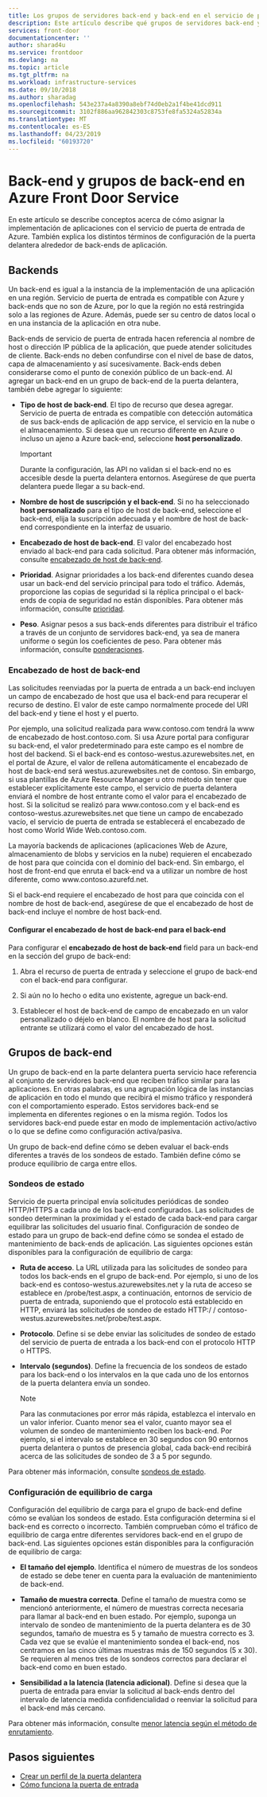 ```yaml
---
title: Los grupos de servidores back-end y back-end en el servicio de puerta de entrada de Azure | Microsoft Docs
description: Este artículo describe qué grupos de servidores back-end y back-end en la parte delantera configuración de puerta.
services: front-door
documentationcenter: ''
author: sharad4u
ms.service: frontdoor
ms.devlang: na
ms.topic: article
ms.tgt_pltfrm: na
ms.workload: infrastructure-services
ms.date: 09/10/2018
ms.author: sharadag
ms.openlocfilehash: 543e237a4a8390a8ebf74d0eb2a1f4be41dcd911
ms.sourcegitcommit: 3102f886aa962842303c8753fe8fa5324a52834a
ms.translationtype: MT
ms.contentlocale: es-ES
ms.lasthandoff: 04/23/2019
ms.locfileid: "60193720"
---
```

# <a name="backends-and-backend-pools-in-azure-front-door-service"></a>Back-end y grupos de back-end en Azure Front Door Service
En este artículo se describe conceptos acerca de cómo asignar la implementación de aplicaciones con el servicio de puerta de entrada de Azure. También explica los distintos términos de configuración de la puerta delantera alrededor de back-ends de aplicación.

## <a name="backends"></a>Backends
Un back-end es igual a la instancia de la implementación de una aplicación en una región. Servicio de puerta de entrada es compatible con Azure y back-ends que no son de Azure, por lo que la región no está restringida solo a las regiones de Azure. Además, puede ser su centro de datos local o en una instancia de la aplicación en otra nube.

Back-ends de servicio de puerta de entrada hacen referencia al nombre de host o dirección IP pública de la aplicación, que puede atender solicitudes de cliente. Back-ends no deben confundirse con el nivel de base de datos, capa de almacenamiento y así sucesivamente. Back-ends deben considerarse como el punto de conexión público de un back-end. Al agregar un back-end en un grupo de back-end de la puerta delantera, también debe agregar lo siguiente:

- **Tipo de host de back-end**. El tipo de recurso que desea agregar. Servicio de puerta de entrada es compatible con detección automática de sus back-ends de aplicación de app service, el servicio en la nube o el almacenamiento. Si desea que un recurso diferente en Azure o incluso un ajeno a Azure back-end, seleccione **host personalizado**.

    >[!IMPORTANT]
    >Durante la configuración, las API no validan si el back-end no es accesible desde la puerta delantera entornos. Asegúrese de que puerta delantera puede llegar a su back-end.

- **Nombre de host de suscripción y el back-end**. Si no ha seleccionado **host personalizado** para el tipo de host de back-end, seleccione el back-end, elija la suscripción adecuada y el nombre de host de back-end correspondiente en la interfaz de usuario.

- **Encabezado de host de back-end**. El valor del encabezado host enviado al back-end para cada solicitud. Para obtener más información, consulte [encabezado de host de back-end](#hostheader).

- **Prioridad**. Asignar prioridades a los back-end diferentes cuando desea usar un back-end del servicio principal para todo el tráfico. Además, proporcione las copias de seguridad si la réplica principal o el back-ends de copia de seguridad no están disponibles. Para obtener más información, consulte [prioridad](front-door-routing-methods.md#priority).

- **Peso**. Asignar pesos a sus back-ends diferentes para distribuir el tráfico a través de un conjunto de servidores back-end, ya sea de manera uniforme o según los coeficientes de peso. Para obtener más información, consulte [ponderaciones](front-door-routing-methods.md#weighted).

### <a name = "hostheader"></a>Encabezado de host de back-end

Las solicitudes reenviadas por la puerta de entrada a un back-end incluyen un campo de encabezado de host que usa el back-end para recuperar el recurso de destino. El valor de este campo normalmente procede del URI del back-end y tiene el host y el puerto.

Por ejemplo, una solicitud realizada para www\.contoso.com tendrá la www de encabezado de host\.contoso.com. Si usa Azure portal para configurar su back-end, el valor predeterminado para este campo es el nombre de host del backend. Si el back-end es contoso-westus.azurewebsites.net, en el portal de Azure, el valor de rellena automáticamente el encabezado de host de back-end será westus.azurewebsites.net de contoso. Sin embargo, si usa plantillas de Azure Resource Manager u otro método sin tener que establecer explícitamente este campo, el servicio de puerta delantera enviará el nombre de host entrante como el valor para el encabezado de host. Si la solicitud se realizó para www\.contoso.com y el back-end es contoso-westus.azurewebsites.net que tiene un campo de encabezado vacío, el servicio de puerta de entrada se establecerá el encabezado de host como World Wide Web\.contoso.com.

La mayoría backends de aplicaciones (aplicaciones Web de Azure, almacenamiento de blobs y servicios en la nube) requieren el encabezado de host para que coincida con el dominio del back-end. Sin embargo, el host de front-end que enruta el back-end va a utilizar un nombre de host diferente, como www\.contoso.azurefd.net.

Si el back-end requiere el encabezado de host para que coincida con el nombre de host de back-end, asegúrese de que el encabezado de host de back-end incluye el nombre de host back-end.

#### <a name="configuring-the-backend-host-header-for-the-backend"></a>Configurar el encabezado de host de back-end para el back-end

Para configurar el **encabezado de host de back-end** field para un back-end en la sección del grupo de back-end:

1. Abra el recurso de puerta de entrada y seleccione el grupo de back-end con el back-end para configurar.

2. Si aún no lo hecho o edita uno existente, agregue un back-end.

3. Establecer el host de back-end de campo de encabezado en un valor personalizado o déjelo en blanco. El nombre de host para la solicitud entrante se utilizará como el valor del encabezado de host.

## <a name="backend-pools"></a>Grupos de back-end
Un grupo de back-end en la parte delantera puerta servicio hace referencia al conjunto de servidores back-end que reciben tráfico similar para las aplicaciones. En otras palabras, es una agrupación lógica de las instancias de aplicación en todo el mundo que recibirá el mismo tráfico y responderá con el comportamiento esperado. Estos servidores back-end se implementa en diferentes regiones o en la misma región. Todos los servidores back-end puede estar en modo de implementación activo/activo o lo que se define como configuración activa/pasiva.

Un grupo de back-end define cómo se deben evaluar el back-ends diferentes a través de los sondeos de estado. También define cómo se produce equilibrio de carga entre ellos.

### <a name="health-probes"></a>Sondeos de estado
Servicio de puerta principal envía solicitudes periódicas de sondeo HTTP/HTTPS a cada uno de los back-end configurados. Las solicitudes de sondeo determinan la proximidad y el estado de cada back-end para cargar equilibrar las solicitudes del usuario final. Configuración de sondeo de estado para un grupo de back-end define cómo se sondea el estado de mantenimiento de back-ends de aplicación. Las siguientes opciones están disponibles para la configuración de equilibrio de carga:

- **Ruta de acceso**. La URL utilizada para las solicitudes de sondeo para todos los back-ends en el grupo de back-end. Por ejemplo, si uno de los back-end es contoso-westus.azurewebsites.net y la ruta de acceso se establece en /probe/test.aspx, a continuación, entornos de servicio de puerta de entrada, suponiendo que el protocolo está establecido en HTTP, enviará las solicitudes de sondeo de estado HTTP\:/ / contoso-westus.azurewebsites.net/probe/test.aspx.

- **Protocolo**. Define si se debe enviar las solicitudes de sondeo de estado del servicio de puerta de entrada a los back-end con el protocolo HTTP o HTTPS.

- **Intervalo (segundos)**. Define la frecuencia de los sondeos de estado para los back-end o los intervalos en la que cada uno de los entornos de la puerta delantera envía un sondeo.

    >[!NOTE]
    >Para las conmutaciones por error más rápida, establezca el intervalo en un valor inferior. Cuanto menor sea el valor, cuanto mayor sea el volumen de sondeo de mantenimiento reciben los back-end. Por ejemplo, si el intervalo se establece en 30 segundos con 90 entornos puerta delantera o puntos de presencia global, cada back-end recibirá acerca de las solicitudes de sondeo de 3 a 5 por segundo.

Para obtener más información, consulte [sondeos de estado](front-door-health-probes.md).

### <a name="load-balancing-settings"></a>Configuración de equilibrio de carga
Configuración del equilibrio de carga para el grupo de back-end define cómo se evalúan los sondeos de estado. Esta configuración determina si el back-end es correcto o incorrecto. También comprueban cómo el tráfico de equilibrio de carga entre diferentes servidores back-end en el grupo de back-end. Las siguientes opciones están disponibles para la configuración de equilibrio de carga:

- **El tamaño del ejemplo**. Identifica el número de muestras de los sondeos de estado se debe tener en cuenta para la evaluación de mantenimiento de back-end.

- **Tamaño de muestra correcta**. Define el tamaño de muestra como se mencionó anteriormente, el número de muestras correcta necesaria para llamar al back-end en buen estado. Por ejemplo, suponga un intervalo de sondeo de mantenimiento de la puerta delantera es de 30 segundos, tamaño de muestra es 5 y tamaño de muestra correcto es 3. Cada vez que se evalúe el mantenimiento sondea el back-end, nos centramos en las cinco últimas muestras más de 150 segundos (5 x 30). Se requieren al menos tres de los sondeos correctos para declarar el back-end como en buen estado.

- **Sensibilidad a la latencia (latencia adicional)**. Define si desea que la puerta de entrada para enviar la solicitud al back-ends dentro del intervalo de latencia medida confidencialidad o reenviar la solicitud para el back-end más cercano.

Para obtener más información, consulte [menor latencia según el método de enrutamiento](front-door-routing-methods.md#latency).

## <a name="next-steps"></a>Pasos siguientes

- [Crear un perfil de la puerta delantera](quickstart-create-front-door.md)
- [Cómo funciona la puerta de entrada](front-door-routing-architecture.md)